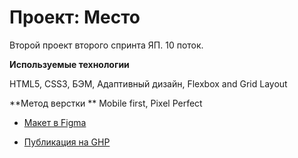 # Проект: Место
Второй проект второго спринта ЯП. 10 поток.

**Используемые технологии**

HTML5,
CSS3,
БЭМ,
Адаптивный дизайн,
Flexbox and Grid Layout

**Метод верстки **
Mobile first, Pixel Perfect

* [Макет в Figma](https://www.figma.com/file/2cn9N9jSkmxD84oJik7xL7/JavaScript.-Sprint-4?node-id=0%3A1)

* [Публикация на GHP](https://grcode46.github.io/mesto-project/)
